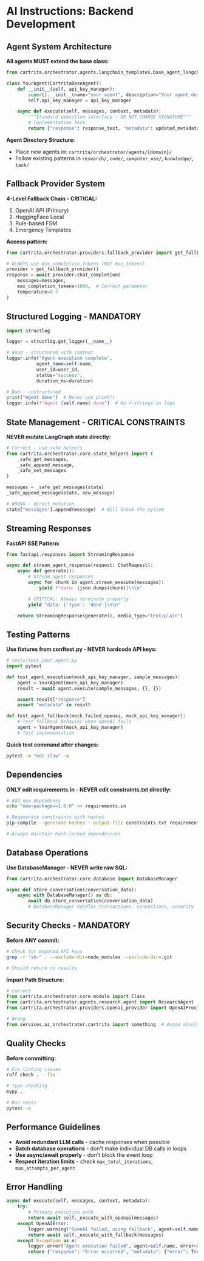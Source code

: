 # AI Instructions: Backend Development

## Agent System Architecture

**All agents MUST extend the base class:**
```python
from cartrita.orchestrator.agents.langchain_templates.base_agent_langchain import CartritaBaseAgent

class YourAgent(CartritaBaseAgent):
    def __init__(self, api_key_manager):
        super().__init__(name="your_agent", description="Your agent description")
        self.api_key_manager = api_key_manager

    async def execute(self, messages, context, metadata):
        """Standard execution interface - DO NOT CHANGE SIGNATURE"""
        # Implementation here
        return {"response": response_text, "metadata": updated_metadata}
```

**Agent Directory Structure:**
- Place new agents in: `cartrita/orchestrator/agents/{domain}/`
- Follow existing patterns in `research/`, `code/`, `computer_use/`, `knowledge/`, `task/`

## Fallback Provider System

**4-Level Fallback Chain - CRITICAL:**
1. OpenAI API (Primary)
2. HuggingFace Local
3. Rule-based FSM
4. Emergency Templates

**Access pattern:**
```python
from cartrita.orchestrator.providers.fallback_provider import get_fallback_provider

# ALWAYS use max_completion_tokens (NOT max_tokens)
provider = get_fallback_provider()
response = await provider.chat_completion(
    messages=messages,
    max_completion_tokens=1000,  # Correct parameter
    temperature=0.7
)
```

## Structured Logging - MANDATORY

```python
import structlog

logger = structlog.get_logger(__name__)

# Good - structured with context
logger.info("Agent execution complete",
           agent_name=self.name,
           user_id=user_id,
           status="success",
           duration_ms=duration)

# Bad - unstructured
print("Agent done")  # Never use print()
logger.info(f"Agent {self.name} done")  # No f-strings in logs
```

## State Management - CRITICAL CONSTRAINTS

**NEVER mutate LangGraph state directly:**
```python
# Correct - use safe helpers
from cartrita.orchestrator.core.state_helpers import (
    _safe_get_messages,
    _safe_append_message,
    _safe_set_messages
)

messages = _safe_get_messages(state)
_safe_append_message(state, new_message)

# WRONG - direct mutation
state["messages"].append(message)  # Will break the system
```

## Streaming Responses

**FastAPI SSE Pattern:**
```python
from fastapi.responses import StreamingResponse

async def stream_agent_response(request: ChatRequest):
    async def generate():
        # Stream agent responses
        async for chunk in agent.stream_execute(messages):
            yield f"data: {json.dumps(chunk)}\n\n"

        # CRITICAL: Always terminate properly
        yield "data: {'type': 'done'}\n\n"

    return StreamingResponse(generate(), media_type="text/plain")
```

## Testing Patterns

**Use fixtures from conftest.py - NEVER hardcode API keys:**
```python
# tests/test_your_agent.py
import pytest

def test_agent_execution(mock_api_key_manager, sample_messages):
    agent = YourAgent(mock_api_key_manager)
    result = await agent.execute(sample_messages, {}, {})

    assert result["response"]
    assert "metadata" in result

def test_agent_fallback(mock_failed_openai, mock_api_key_manager):
    # Test fallback behavior when OpenAI fails
    agent = YourAgent(mock_api_key_manager)
    # Test implementation
```

**Quick test command after changes:**
```bash
pytest -m "not slow" -q
```

## Dependencies

**ONLY edit requirements.in - NEVER edit constraints.txt directly:**
```bash
# Add new dependency
echo "new-package==1.0.0" >> requirements.in

# Regenerate constraints with hashes
pip-compile --generate-hashes --output-file constraints.txt requirements.in

# Always maintain hash-locked dependencies
```

## Database Operations

**Use DatabaseManager - NEVER write raw SQL:**
```python
from cartrita.orchestrator.core.database import DatabaseManager

async def store_conversation(conversation_data):
    async with DatabaseManager() as db:
        await db.store_conversation(conversation_data)
        # DatabaseManager handles transactions, connections, security
```

## Security Checks - MANDATORY

**Before ANY commit:**
```bash
# Check for exposed API keys
grep -r "sk-" . --exclude-dir=node_modules --exclude-dir=.git

# Should return no results
```

**Import Path Structure:**
```python
# Correct
from cartrita.orchestrator.core.module import Class
from cartrita.orchestrator.agents.research.agent import ResearchAgent
from cartrita.orchestrator.providers.openai_provider import OpenAIProvider

# Wrong
from services.ai_orchestrator.cartrita import something  # Avoid absolute paths
```

## Quality Checks

**Before committing:**
```bash
# Fix linting issues
ruff check . --fix

# Type checking
mypy .

# Run tests
pytest -q
```

## Performance Guidelines

- **Avoid redundant LLM calls** - cache responses when possible
- **Batch database operations** - don't make individual DB calls in loops
- **Use async/await properly** - don't block the event loop
- **Respect iteration limits** - check `max_total_iterations`, `max_attempts_per_agent`

## Error Handling

```python
async def execute(self, messages, context, metadata):
    try:
        # Primary execution path
        return await self._execute_with_openai(messages)
    except OpenAIError:
        logger.warning("OpenAI failed, using fallback", agent=self.name)
        return await self._execute_with_fallback(messages)
    except Exception as e:
        logger.error("Agent execution failed", agent=self.name, error=str(e))
        return {"response": "Error occurred", "metadata": {"error": True}}
```
